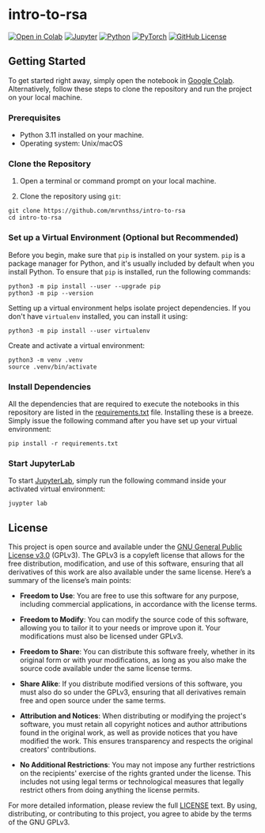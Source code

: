 # intro-to-rsa

[![Open in Colab](https://colab.research.google.com/assets/colab-badge.svg)](https://colab.research.google.com/github/mrvnthss/intro-to-rsa/blob/main/intro-to-rsa.ipynb)
[![Jupyter](https://img.shields.io/badge/Jupyter-Lab-F37626.svg?style=flat&logo=Jupyter)](https://jupyterlab.readthedocs.io/en/stable)
[![Python](https://img.shields.io/badge/Python-3.11-3776AB.svg?style=flat&logo=python&logoColor=white)](https://www.python.org)
[![PyTorch](https://img.shields.io/badge/PyTorch_2.5.1-EE4C2C?logo=pytorch&logoColor=white)](https://pytorch.org/get-started/locally/)
[![GitHub License](https://img.shields.io/github/license/mrvnthss/deep-learning-with-dobble?color=ad2317)](https://www.gnu.org/licenses/gpl-3.0.html.en)

## Getting Started

To get started right away, simply open the notebook in [Google Colab](https://colab.research.google.com/github/mrvnthss/intro-to-rsa/blob/main/intro-to-rsa.ipynb). Alternatively, follow these steps to clone the repository and run the project on your local machine.

### Prerequisites

- Python 3.11 installed on your machine.
- Operating system: Unix/macOS

### Clone the Repository

1. Open a terminal or command prompt on your local machine.

2. Clone the repository using `git`:

```
git clone https://github.com/mrvnthss/intro-to-rsa
cd intro-to-rsa
```

### Set up a Virtual Environment (Optional but Recommended)

Before you begin, make sure that `pip` is installed on your system. `pip` is a package manager for Python, and it's usually included by default when you install Python. To ensure that `pip` is installed, run the following commands:

```
python3 -m pip install --user --upgrade pip
python3 -m pip --version
```

Setting up a virtual environment helps isolate project dependencies. If you don't have `virtualenv` installed, you can install it using:

```
python3 -m pip install --user virtualenv
```

Create and activate a virtual environment:

```
python3 -m venv .venv
source .venv/bin/activate
```

### Install Dependencies

All the dependencies that are required to execute the notebooks in this repository are listed in the [requirements.txt](requirements.txt) file. Installing these is a breeze. Simply issue the following command after you have set up your virtual environment:

```
pip install -r requirements.txt
```

### Start JupyterLab

To start [JupyterLab](https://jupyter.org), simply run the following command inside your activated virtual environment:

```
juypter lab
```

## License

This project is open source and available under the [GNU General Public License v3.0](https://www.gnu.org/licenses/gpl-3.0.en.html) (GPLv3). The GPLv3 is a copyleft license that allows for the free distribution, modification, and use of this software, ensuring that all derivatives of this work are also available under the same license. Here’s a summary of the license’s main points:

- **Freedom to Use**: You are free to use this software for any purpose, including commercial applications, in accordance with the license terms.

- **Freedom to Modify**: You can modify the source code of this software, allowing you to tailor it to your needs or improve upon it. Your modifications must also be licensed under GPLv3.

- **Freedom to Share**: You can distribute this software freely, whether in its original form or with your modifications, as long as you also make the source code available under the same license terms.

- **Share Alike**: If you distribute modified versions of this software, you must also do so under the GPLv3, ensuring that all derivatives remain free and open source under the same terms.

- **Attribution and Notices**: When distributing or modifying the project's software, you must retain all copyright notices and author attributions found in the original work, as well as provide notices that you have modified the work. This ensures transparency and respects the original creators' contributions.

- **No Additional Restrictions**: You may not impose any further restrictions on the recipients' exercise of the rights granted under the license. This includes not using legal terms or technological measures that legally restrict others from doing anything the license permits.

For more detailed information, please review the full [LICENSE](LICENSE) text. By using, distributing, or contributing to this project, you agree to abide by the terms of the GNU GPLv3.
